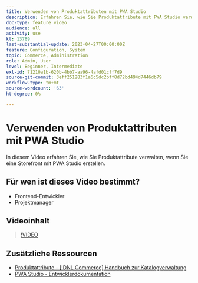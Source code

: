 ```yaml
---
title: Verwenden von Produktattributen mit PWA Studio
description: Erfahren Sie, wie Sie Produktattribute mit PWA Studio verwalten.
doc-type: feature video
audience: all
activity: use
kt: 13789
last-substantial-update: 2023-04-27T00:00:00Z
feature: Configuration, System
topic: Commerce, Administration
role: Admin, User
level: Beginner, Intermediate
exl-id: 71210a1b-620b-4bb7-aa96-4afd01cff7d9
source-git-commit: 3eff251283f1a6c5dc2bff8d72bd494d7446db79
workflow-type: tm+mt
source-wordcount: '63'
ht-degree: 0%

---
```


# Verwenden von Produktattributen mit PWA Studio

In diesem Video erfahren Sie, wie Sie Produktattribute verwalten, wenn Sie eine Storefront mit PWA Studio erstellen.

## Für wen ist dieses Video bestimmt?

- Frontend-Entwickler
- Projektmanager

## Videoinhalt

>[!VIDEO](https://video.tv.adobe.com/v/343788?quality=12&learn=on)

## Zusätzliche Ressourcen

- [Produktattribute - [!DNL Commerce] Handbuch zur Katalogverwaltung](https://experienceleague.adobe.com/docs/commerce-admin/catalog/product-attributes/product-attributes.html?lang=de)
- [PWA Studio - Entwicklerdokumentation](https://developer.adobe.com/commerce/pwa-studio/)
